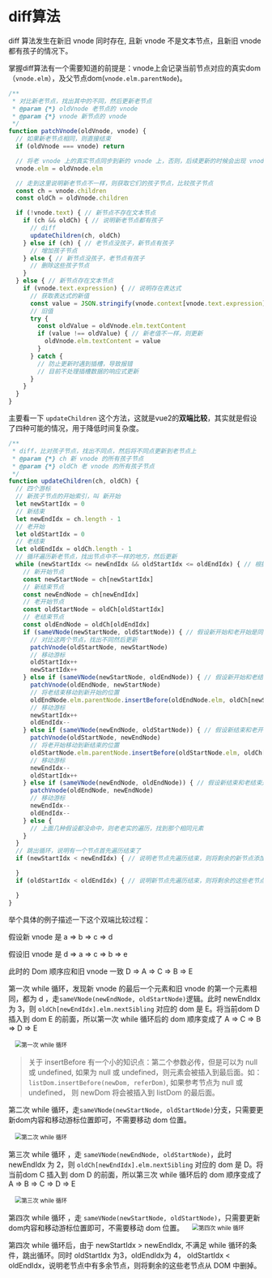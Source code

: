 # diff算法

diff 算法发生在新旧 vnode 同时存在, 且新 vnode 不是文本节点，且新旧 vnode 都有孩子的情况下。

掌握diff算法有一个需要知道的前提是：vnode上会记录当前节点对应的真实dom（`vnode.elm`），及父节点dom(`vnode.elm.parentNode`)。

```js
/**
 * 对比新老节点，找出其中的不同，然后更新老节点
 * @param {*} oldVnode 老节点的 vnode
 * @param {*} vnode 新节点的 vnode
 */
function patchVnode(oldVnode, vnode) {
  // 如果新老节点相同，则直接结束
  if (oldVnode === vnode) return

  // 将老 vnode 上的真实节点同步到新的 vnode 上，否则，后续更新的时候会出现 vnode.elm 为空的现象
  vnode.elm = oldVnode.elm

  // 走到这里说明新老节点不一样，则获取它们的孩子节点，比较孩子节点
  const ch = vnode.children
  const oldCh = oldVnode.children

  if (!vnode.text) { // 新节点不存在文本节点
    if (ch && oldCh) { // 说明新老节点都有孩子
      // diff 
      updateChildren(ch, oldCh)
    } else if (ch) { // 老节点没孩子，新节点有孩子
      // 增加孩子节点
    } else { // 新节点没孩子，老节点有孩子
      // 删除这些孩子节点
    }
  } else { // 新节点存在文本节点
    if (vnode.text.expression) { // 说明存在表达式
      // 获取表达式的新值
      const value = JSON.stringify(vnode.context[vnode.text.expression])
      // 旧值
      try {
        const oldValue = oldVnode.elm.textContent
        if (value !== oldValue) { // 新老值不一样，则更新
          oldVnode.elm.textContent = value
        }
      } catch {
        // 防止更新时遇到插槽，导致报错
        // 目前不处理插槽数据的响应式更新
      }
    }
  }
}
```

主要看一下 `updateChildren` 这个方法，这就是vue2的**双端比较**，其实就是假设了四种可能的情况，用于降低时间复杂度。

```js
/**
 * diff，比对孩子节点，找出不同点，然后将不同点更新到老节点上
 * @param {*} ch 新 vnode 的所有孩子节点
 * @param {*} oldCh 老 vnode 的所有孩子节点
 */
function updateChildren(ch, oldCh) {
  // 四个游标
  // 新孩子节点的开始索引，叫 新开始
  let newStartIdx = 0
  // 新结束
  let newEndIdx = ch.length - 1
  // 老开始
  let oldStartIdx = 0
  // 老结束
  let oldEndIdx = oldCh.length - 1
  // 循环遍历新老节点，找出节点中不一样的地方，然后更新
  while (newStartIdx <= newEndIdx && oldStartIdx <= oldEndIdx) { // 根据 web 中的 DOM 操作特点，做了四种假设，降低时间复杂度
    // 新开始节点
    const newStartNode = ch[newStartIdx]
    // 新结束节点
    const newEndNode = ch[newEndIdx]
    // 老开始节点
    const oldStartNode = oldCh[oldStartIdx]
    // 老结束节点
    const oldEndNode = oldCh[oldEndIdx]
    if (sameVNode(newStartNode, oldStartNode)) { // 假设新开始和老开始是同一个节点
      // 对比这两个节点，找出不同然后更新
      patchVnode(oldStartNode, newStartNode)
      // 移动游标
      oldStartIdx++
      newStartIdx++
    } else if (sameVNode(newStartNode, oldEndNode)) { // 假设新开始和老结束是同一个节点
      patchVnode(oldEndNode, newStartNode)
      // 将老结束移动到新开始的位置
      oldEndNode.elm.parentNode.insertBefore(oldEndNode.elm, oldCh[newStartIdx].elm)
      // 移动游标
      newStartIdx++
      oldEndIdx--
    } else if (sameVNode(newEndNode, oldStartNode)) { // 假设新结束和老开始是同一个节点
      patchVnode(oldStartNode, newEndNode)
      // 将老开始移动到新结束的位置
      oldStartNode.elm.parentNode.insertBefore(oldStartNode.elm, oldCh[newEndIdx].elm.nextSibling)
      // 移动游标
      newEndIdx--
      oldStartIdx++
    } else if (sameVNode(newEndNode, oldEndNode)) { // 假设新结束和老结束是同一个节点
      patchVnode(oldEndNode, newEndNode)
      // 移动游标
      newEndIdx--
      oldEndIdx--
    } else {
      // 上面几种假设都没命中，则老老实的遍历，找到那个相同元素
    }
  }
  // 跳出循环，说明有一个节点首先遍历结束了
  if (newStartIdx < newEndIdx) { // 说明老节点先遍历结束，则将剩余的新节点添加到 DOM 中

  }
  if (oldStartIdx < oldEndIdx) { // 说明新节点先遍历结束，则将剩余的这些老节点从 DOM 中删掉

  }
}
```

举个具体的例子描述一下这个双端比较过程：

假设新 vnode 是 a => b => c => d

假设旧 vnode 是 d => a => c => b => e

此时的 Dom 顺序应和旧 vnode 一致  D => A => C => B => E

第一次 while 循环，发现新 vnode 的最后一个元素和旧 vnode 的第一个元素相同，都为 d ，走`sameVNode(newEndNode, oldStartNode)`逻辑。此时 newEndIdx 为 3，则 `oldCh[newEndIdx].elm.nextSibling` 对应的 dom 是 E。将当前dom D 插入到 dom E 的前面，所以第一次 while 循环后的 dom 顺序变成了 A => C => B => D => E

<img :src="$withBase('/imgs/myvue/vue2-diff1.jpg')" style="transform:scale(0.8)" title="第一次 while 循环">



> 关于 insertBefore 有一个小的知识点：第二个参数必传，但是可以为 null 或 undefined, 如果为 null 或 undefined，则元素会被插入到最后面。如：`listDom.insertBefore(newDom, referDom)`, 如果参考节点为 null 或 undefined， 则 newDom 将会被插入到 listDom 的最后面。

第二次 while 循环，走`sameVNode(newStartNode, oldStartNode)`分支，只需要更新dom内容和移动游标位置即可，不需要移动 dom 位置。

<img :src="$withBase('/imgs/myvue/vue2-diff2.jpg')" style="transform:scale(0.8)" title="第二次 while 循环">

第三次 while 循环 ，走 `sameVNode(newEndNode, oldStartNode)`，此时 newEndIdx 为 2，则 `oldCh[newEndIdx].elm.nextSibling` 对应的 dom 是 D。将当前dom C 插入到 dom D 的前面，所以第三次 while 循环后的 dom 顺序变成了 A => B => C => D => E

<img :src="$withBase('/imgs/myvue/vue2-diff3.jpg')" style="transform:scale(0.8)" title="第三次 while 循环">

第四次 while 循环 ，走 `sameVNode(newStartNode, oldStartNode)`，只需要更新dom内容和移动游标位置即可，不需要移动 dom 位置。
<img :src="$withBase('/imgs/myvue/vue2-diff4.jpg')" style="transform:scale(0.8)" title="第四次 while 循环">

第四次 while 循环后，由于 newStartIdx > newEndIdx, 不满足 while 循环的条件，跳出循环。同时 oldStartIdx 为3，oldEndIdx为 4， oldStartIdx < oldEndIdx，说明老节点中有多余节点，则将剩余的这些老节点从 DOM 中删掉。









